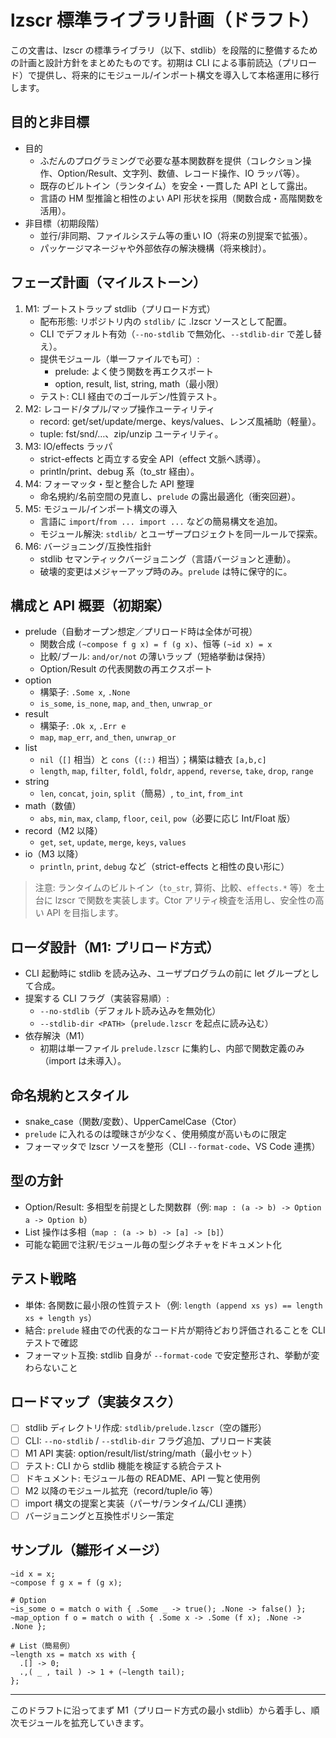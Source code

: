 # lzscr 標準ライブラリ計画（ドラフト）

この文書は、lzscr の標準ライブラリ（以下、stdlib）を段階的に整備するための計画と設計方針をまとめたものです。初期は CLI による事前読込（プリロード）で提供し、将来的にモジュール/インポート構文を導入して本格運用に移行します。

## 目的と非目標
- 目的
  - ふだんのプログラミングで必要な基本関数群を提供（コレクション操作、Option/Result、文字列、数値、レコード操作、IO ラッパ等）。
  - 既存のビルトイン（ランタイム）を安全・一貫した API として露出。
  - 言語の HM 型推論と相性のよい API 形状を採用（関数合成・高階関数を活用）。
- 非目標（初期段階）
  - 並行/非同期、ファイルシステム等の重い IO（将来の別提案で拡張）。
  - パッケージマネージャや外部依存の解決機構（将来検討）。

## フェーズ計画（マイルストーン）
1. M1: ブートストラップ stdlib（プリロード方式）
   - 配布形態: リポジトリ内の `stdlib/` に .lzscr ソースとして配置。
   - CLI でデフォルト有効（`--no-stdlib` で無効化、`--stdlib-dir` で差し替え）。
   - 提供モジュール（単一ファイルでも可）:
     - prelude: よく使う関数を再エクスポート
     - option, result, list, string, math（最小限）
   - テスト: CLI 経由でのゴールデン/性質テスト。
2. M2: レコード/タプル/マップ操作ユーティリティ
   - record: get/set/update/merge、keys/values、レンズ風補助（軽量）。
   - tuple: fst/snd/…、zip/unzip ユーティリティ。
3. M3: IO/effects ラッパ
   - strict-effects と両立する安全 API（effect 文脈へ誘導）。
   - println/print、debug 系（to_str 経由）。
4. M4: フォーマッタ・型と整合した API 整理
   - 命名規約/名前空間の見直し、`prelude` の露出最適化（衝突回避）。
5. M5: モジュール/インポート構文の導入
   - 言語に `import`/`from ... import ...` などの簡易構文を追加。
   - モジュール解決: `stdlib/` とユーザープロジェクトを同一ルールで探索。
6. M6: バージョニング/互換性指針
   - stdlib セマンティックバージョニング（言語バージョンと連動）。
   - 破壊的変更はメジャーアップ時のみ。`prelude` は特に保守的に。

## 構成と API 概要（初期案）

- prelude（自動オープン想定／プリロード時は全体が可視）
  - 関数合成 `(~compose f g x) = f (g x)`、恒等 `(~id x) = x`
  - 比較/ブール: `and/or/not` の薄いラップ（短絡挙動は保持）
  - Option/Result の代表関数の再エクスポート
- option
  - 構築子: `.Some x`, `.None`
  - `is_some`, `is_none`, `map`, `and_then`, `unwrap_or`
- result
  - 構築子: `.Ok x`, `.Err e`
  - `map`, `map_err`, `and_then`, `unwrap_or`
- list
  - `nil`（`[]` 相当）と `cons`（`(::)` 相当）；構築は糖衣 `[a,b,c]`
  - `length`, `map`, `filter`, `foldl`, `foldr`, `append`, `reverse`, `take`, `drop`, `range`
- string
  - `len`, `concat`, `join`, `split`（簡易）, `to_int`, `from_int`
- math（数値）
  - `abs`, `min`, `max`, `clamp`, `floor`, `ceil`, `pow`（必要に応じ Int/Float 版）
- record（M2 以降）
  - `get`, `set`, `update`, `merge`, `keys`, `values`
- io（M3 以降）
  - `println`, `print`, `debug` など（strict-effects と相性の良い形に）

> 注意: ランタイムのビルトイン（`to_str`, 算術、比較、`effects.*` 等）を土台に lzscr で関数を実装します。Ctor アリティ検査を活用し、安全性の高い API を目指します。

## ローダ設計（M1: プリロード方式）
- CLI 起動時に stdlib を読み込み、ユーザプログラムの前に let グループとして合成。
- 提案する CLI フラグ（実装容易順）:
  - `--no-stdlib`（デフォルト読み込みを無効化）
  - `--stdlib-dir <PATH>`（`prelude.lzscr` を起点に読み込む）
- 依存解決（M1）
  - 初期は単一ファイル `prelude.lzscr` に集約し、内部で関数定義のみ（import は未導入）。

## 命名規約とスタイル
- snake_case（関数/変数）、UpperCamelCase（Ctor）
- `prelude` に入れるのは曖昧さが少なく、使用頻度が高いものに限定
- フォーマッタで lzscr ソースを整形（CLI `--format-code`、VS Code 連携）

## 型の方針
- Option/Result: 多相型を前提とした関数群（例: `map : (a -> b) -> Option a -> Option b`）
- List 操作は多相（`map : (a -> b) -> [a] -> [b]`）
- 可能な範囲で注釈/モジュール毎の型シグネチャをドキュメント化

## テスト戦略
- 単体: 各関数に最小限の性質テスト（例: `length (append xs ys) == length xs + length ys`）
- 結合: `prelude` 経由での代表的なコード片が期待どおり評価されることを CLI テストで確認
- フォーマット互換: stdlib 自身が `--format-code` で安定整形され、挙動が変わらないこと

## ロードマップ（実装タスク）
- [ ] stdlib ディレクトリ作成: `stdlib/prelude.lzscr`（空の雛形）
- [ ] CLI: `--no-stdlib` / `--stdlib-dir` フラグ追加、プリロード実装
- [ ] M1 API 実装: option/result/list/string/math（最小セット）
- [ ] テスト: CLI から stdlib 機能を検証する統合テスト
- [ ] ドキュメント: モジュール毎の README、API 一覧と使用例
- [ ] M2 以降のモジュール拡充（record/tuple/io 等）
- [ ] import 構文の提案と実装（パーサ/ランタイム/CLI 連携）
- [ ] バージョニングと互換性ポリシー策定

## サンプル（雛形イメージ）
```lzscr
~id x = x;
~compose f g x = f (g x);

# Option
~is_some o = match o with { .Some _ -> true(); .None -> false() };
~map_option f o = match o with { .Some x -> .Some (f x); .None -> .None };

# List（簡易例）
~length xs = match xs with {
  .[] -> 0;
  .,( _ , tail ) -> 1 + (~length tail);
};
```

---
このドラフトに沿ってまず M1（プリロード方式の最小 stdlib）から着手し、順次モジュールを拡充していきます。